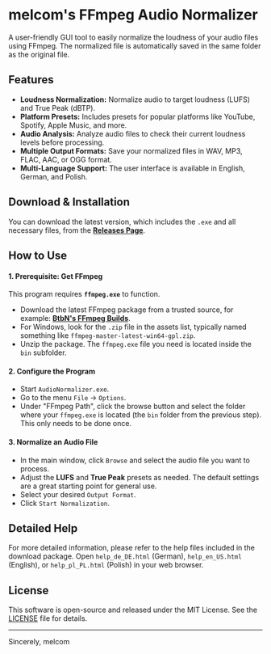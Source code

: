# melcom's FFmpeg Audio Normalizer

A user-friendly GUI tool to easily normalize the loudness of your audio files using FFmpeg. The normalized file is automatically saved in the same folder as the original file.

<!-- Hier könntest du später einen Screenshot deines Programms einfügen! -->
<!-- ![Screenshot of Audio Normalizer](...) -->

## Features

*   **Loudness Normalization:** Normalize audio to target loudness (LUFS) and True Peak (dBTP).
*   **Platform Presets:** Includes presets for popular platforms like YouTube, Spotify, Apple Music, and more.
*   **Audio Analysis:** Analyze audio files to check their current loudness levels before processing.
*   **Multiple Output Formats:** Save your normalized files in WAV, MP3, FLAC, AAC, or OGG format.
*   **Multi-Language Support:** The user interface is available in English, German, and Polish.

## Download & Installation

You can download the latest version, which includes the `.exe` and all necessary files, from the **[Releases Page](https://github.com/melcom-creations/melcoms-ffmpeg-audio-normalizer/releases/latest)**.

## How to Use

#### 1. Prerequisite: Get FFmpeg
This program requires **`ffmpeg.exe`** to function.
*   Download the latest FFmpeg package from a trusted source, for example: **[BtbN's FFmpeg Builds](https://github.com/BtbN/FFmpeg-Builds/releases/tag/latest)**.
*   For Windows, look for the `.zip` file in the assets list, typically named something like `ffmpeg-master-latest-win64-gpl.zip`.
*   Unzip the package. The `ffmpeg.exe` file you need is located inside the `bin` subfolder.

#### 2. Configure the Program
*   Start `AudioNormalizer.exe`.
*   Go to the menu `File` -> `Options`.
*   Under "FFmpeg Path", click the browse button and select the folder where your `ffmpeg.exe` is located (the `bin` folder from the previous step). This only needs to be done once.

#### 3. Normalize an Audio File
*   In the main window, click `Browse` and select the audio file you want to process.
*   Adjust the **LUFS** and **True Peak** presets as needed. The default settings are a great starting point for general use.
*   Select your desired `Output Format`.
*   Click `Start Normalization`.

## Detailed Help

For more detailed information, please refer to the help files included in the download package. Open `help_de_DE.html` (German), `help_en_US.html` (English), or `help_pl_PL.html` (Polish) in your web browser.

## License

This software is open-source and released under the MIT License. See the [LICENSE](LICENSE) file for details.

---

Sincerely,
melcom
